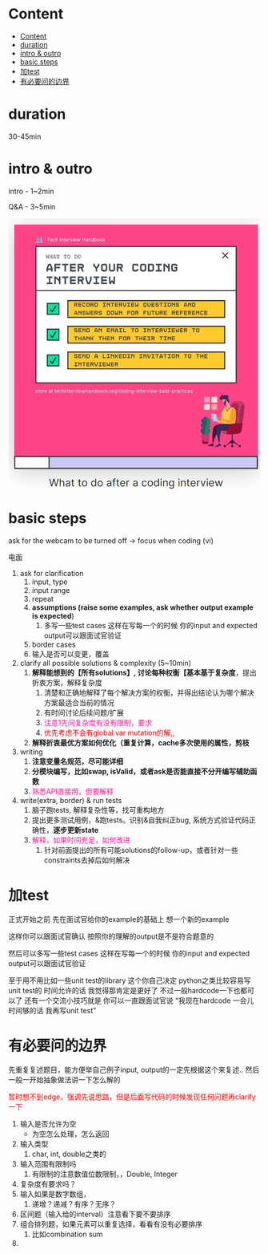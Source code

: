# Content

* [Content](#content)
* [duration](#duration)
* [intro & outro](#intro--outro)
* [basic steps](#basic-steps)
* [加test](#加test)
* [有必要问的边界](#有必要问的边界)

# duration

30-45min

# intro & outro

intro - 1~2min

Q&A - 3~5min

![](/static/2022-06-04-16-11-17.png)

# basic steps

ask for the webcam to be turned off -> focus when coding (vi)

电面

1. ask for clarification
   1. input, type
   2. input range
   3. repeat
   4. **assumptions (raise some examples, ask whether output example is expected**)
      1. 多写一些test cases 这样在写每一个的时候 你的input and expected output可以跟面试官验证
   5. border cases
   6. 输入是否可以变更，覆盖
2. clarify all possible solutions & complexity (5~10min)
   1. **解释能想到的【所有solutions】, 讨论每种权衡【基本基于复杂度**，提出折衷方案，解释复杂度
      1. 清楚和正确地解释了每个解决方案的权衡，并得出结论认为哪个解决方案最适合当前的情况
      2. 有时间讨论后续问题/扩展
      3. <font color="deeppink">注意1先问复杂度有没有限制，要求</font>
      4. <font color="red">优先考虑不会有global var mutation的解,,</font>
   2. **解释折衷最优方案如何优化（重复计算，cache多次使用的属性，剪枝**
3. writing
   1. **注意变量名规范，尽可能详细**
   2. **分模块编写，比如swap, isValid，或者ask是否能直接不分开编写辅助函数**
   3. <font color="deeppink">熟悉API直接用，但要解释</font>
4. write(extra, border) & run tests
   1. 脑子跑tests, 解释复杂性等，找可重构地方
   2. 提出更多测试用例，&跑tests。识别&自我纠正bug, 系统方式验证代码正确性，**逐步更新state**
   3. <font color="deeppink">解释，如果时间充足，如何改进</font>
      1. 针对前面提出的所有可能solutions的follow-up，或者针对一些constraints去掉后如何解决

# 加test

正式开始之前 先在面试官给你的example的基础上 想一个新的example

这样你可以跟面试官确认 按照你的理解的output是不是符合题意的

然后可以多写一些test cases 这样在写每一个的时候 你的input and expected output可以跟面试官验证

至于用不用比如一些unit test的library 这个你自己决定 python之类比较容易写unit test的 时间允许的话 我觉得那肯定是更好了 不过一般hardcode一下也都可以了 还有一个交流小技巧就是 你可以一直跟面试官说 “我现在hardcode 一会儿时间够的话 我再写unit test”

# 有必要问的边界

先重复复述题目，能方便举自己例子input, output的一定先根据这个来复述.. 然后一般一开始抽象做法讲一下怎么解的

<font color="red">暂时想不到edge，强调先说思路，但是后面写代码的时候发现任何问题再clarify一下</font>

1. 输入是否允许为空
   * 为空怎么处理，怎么返回
2. 输入类型
   1. char, int, double之类的
3. 输入范围有限制吗
   1. 有限制的注意数值位数限制，，Double, Integer
4. 复杂度有要求吗？
5. 输入如果是数字数组，
   1. 递增？递减？有序？无序？
6. 区间题（输入给的interval）注意看下要不要排序
7. 组合排列题，如果元素可以重复选择，看看有没有必要排序
   1. 比如combination sum
8. 
